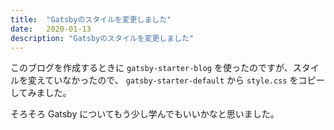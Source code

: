 ```yaml
---
title:  "Gatsbyのスタイルを変更しました"
date:   2020-01-13
description: "Gatsbyのスタイルを変更しました"
---
```


このブログを作成するときに `gatsby-starter-blog` を使ったのですが、スタイルを変えていなかったので、
`gatsby-starter-default` から `style.css` をコピーしてみました。

そろそろ Gatsby についてもう少し学んでもいいかなと思いました。
